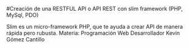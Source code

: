#Creación de una RESTFUL API o API REST con slim framework (PHP, MySql, PDO)	

Slim es un micro-framework PHP, que te ayuda a crear API de manera rápida pero rubusta.	Materia: Programación Web
Desarrollador Kevin Gómez Cantillo
